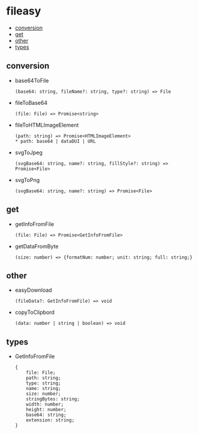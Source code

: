 # fileasy

- [conversion](#conversion)
- [get](#get)
- [other](#other)
- [types](#types)

## conversion

- base64ToFile
  ```text
  (base64: string, fileName?: string, type?: string) => File
  ```
- fileToBase64
  ```text
  (file: File) => Promise<string>
  ```
- fileToHTMLImageElement
  ```text
  (path: string) => Promise<HTMLImageElement>
  * path: base64 | dataDUI | URL
  ```
- svgToJpeg
  ```text
  (svgBase64: string, name?: string, fillStyle?: string) => Promise<File>
  ```
- svgToPng
  ```text
  (svgBase64: string, name?: string) => Promise<File>
  ```

## get

- getInfoFromFile

  ```text
  (file: File) => Promise<GetInfoFromFile>
  ```

- getDataFromByte
  ```text
  (size: number) => {formatNum: number; unit: string; full: string;}
  ```

## other

- easyDownload
  ```text
  (fileData?: GetInfoFromFile) => void
  ```
- copyToClipbord
  ```text
  (data: number | string | boolean) => void
  ```

## types

- GetInfoFromFile

  ```text
  {
      file: File;
      path: string;
      type: string;
      name: string;
      size: number;
      stringBytes: string;
      width: number;
      height: number;
      base64: string;
      extension: string;
  }
  ```

